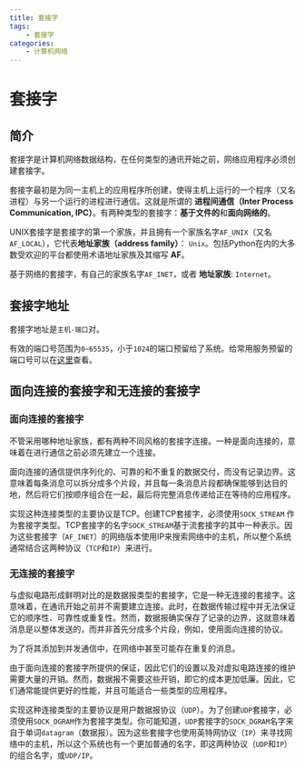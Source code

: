 ```yaml
---
title: 套接字
tags:
	- 套接字
categories:
	- 计算机网络
---
```


# 套接字

## 简介

套接字是计算机网络数据结构，在任何类型的通讯开始之前，网络应用程序必须创建套接字。

套接字最初是为同一主机上的应用程序所创建，使得主机上运行的一个程序（又名进程）与另一个运行的进程进行通信。这就是所谓的 **进程间通信（Inter Process Communication, IPC）**。有两种类型的套接字：**基于文件的**和**面向网络的**。

UNIX套接字是套接字的第一个家族，并且拥有一个家族名字`AF_UNIX`（又名`AF_LOCAL`），它代表**地址家族（address family）**： `Unix`。包括Python在内的大多数受欢迎的平台都使用术语地址家族及其缩写 **AF**。

基于网络的套接字，有自己的家族名字`AF_INET`，或者 **地址家族**: `Internet`。

## 套接字地址

套接字地址是`主机-端口`对。

有效的端口号范围为`0~65535`，小于`1024`的端口预留给了系统。给常用服务预留的端口号可以在[这里](http://www.iana.org/assignments/port-numbers)查看。

## 面向连接的套接字和无连接的套接字

### 面向连接的套接字

不管采用哪种地址家族，都有两种不同风格的套接字连接。一种是面向连接的，意味着在进行通信之前必须先建立一个连接。

面向连接的通信提供序列化的、可靠的和不重复的数据交付，而没有记录边界。这意味着每条消息可以拆分成多个片段，并且每一条消息片段都确保能够到达目的地，然后将它们按顺序组合在一起，最后将完整消息传递给正在等待的应用程序。

实现这种连接类型的主要协议是TCP。创建TCP套接字，必须使用`SOCK_STREAM` 作为套接字类型。TCP套接字的名字`SOCK_STREAM`基于流套接字的其中一种表示。因为这些套接字（`AF_INET`）的网络版本使用IP来搜索网络中的主机，所以整个系统通常结合这两种协议（`TCP`和`IP`）来进行。

### 无连接的套接字

与虚拟电路形成鲜明对比的是数据报类型的套接字，它是一种无连接的套接字。这意味着，在通讯开始之前并不需要建立连接。此时，在数据传输过程中并无法保证它的顺序性、可靠性或重复性。然而，数据报确实保存了记录的边界，这就意味着消息是以整体发送的，而并非首先分成多个片段，例如，使用面向连接的协议。

为了将其添加到并发通信中，在网络中甚至可能存在重复的消息。

由于面向连接的套接字所提供的保证，因此它们的设置以及对虚拟电路连接的维护需要大量的开销。然而，数据报不需要这些开销，即它的成本更加低廉。因此，它们通常能提供更好的性能，并且可能适合一些类型的应用程序。

实现这种连接类型的主要协议是用户数据报协议（`UDP`）。为了创建`UDP`套接字，必须使用`SOCK_DGRAM`作为套接字类型。你可能知道，`UDP`套接字的`SOCK_DGRAM`名字来自于单词`datagram`（数据报）。因为这些套接字也使用英特网协议（`IP`）来寻找网络中的主机，所以这个系统也有一个更加普通的名字，即这两种协议（`UDP`和`IP`）的组合名字，或`UDP/IP`。